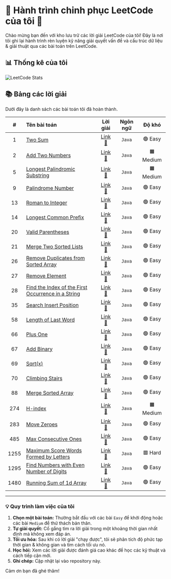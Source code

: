 # 🚀 Hành trình chinh phục LeetCode của tôi 🚀

Chào mừng bạn đến với kho lưu trữ các lời giải LeetCode của tôi! Đây là nơi tôi ghi lại hành trình rèn luyện kỹ năng giải quyết vấn đề và cấu trúc dữ liệu & giải thuật qua các bài toán trên LeetCode.

## 📊 Thống kê của tôi

![LeetCode Stats](https://leetcard.jacoblin.cool/Domiverse?theme=dark&font=Piazzolla&ext=heatmap)


## 📚 Bảng các lời giải

Dưới đây là danh sách các bài toán tôi đã hoàn thành.

| # | Tên bài toán | Lời giải | Ngôn ngữ | Độ khó |
|:---:|:--- |:---:|:---:|:---:|
| 1 | [Two Sum](https://leetcode.com/problems/two-sum/) | [Link 🔗](https://github.com/domiverse/leetcode-solutions/blob/main/1.two-sum.java) | `Java` | 🟢 Easy |
| 2 | [Add Two Numbers](https://leetcode.com/problems/add-two-numbers/) | [Link 🔗](https://github.com/domiverse/leetcode-solutions/blob/main/2.add-two-numbers.java) | `Java` | 🟧 Medium |
| 5 | [Longest Palindromic Substring](https://leetcode.com/problems/longest-palindromic-substring/) | [Link 🔗](https://github.com/domiverse/leetcode-solutions/blob/main/5.longest-palindromic-substring.java) | `Java` | 🟧 Medium |
| 9 | [Palindrome Number](https://leetcode.com/problems/palindrome-number/) | [Link 🔗](https://github.com/domiverse/leetcode-solutions/blob/main/9.palindrome-number.java) | `Java` | 🟢 Easy |
| 13 | [Roman to Integer](https://leetcode.com/problems/roman-to-integer/) | [Link 🔗](https://github.com/domiverse/leetcode-solutions/blob/main/13.roman-to-integer.java) | `Java` | 🟢 Easy |
| 14 | [Longest Common Prefix  ](https://leetcode.com/problems/longest-common-prefix/) | [Link 🔗](https://github.com/domiverse/leetcode-solutions/blob/main/14.longest-common-prefix.java) | `Java` | 🟢 Easy |
| 20 | [Valid Parentheses](https://leetcode.com/problems/valid-parentheses/) | [Link 🔗](https://github.com/domiverse/leetcode-solutions/blob/main/20.valid-parenthesesy.java) | `Java` | 🟢 Easy |
| 21 | [Merge Two Sorted Lists](https://leetcode.com/problems/merge-two-sorted-lists/) | [Link 🔗](https://github.com/domiverse/leetcode-solutions/blob/main/21.merge-two-sorted-lists.java) | `Java` | 🟢 Easy |
| 26 | [Remove Duplicates from Sorted Array](https://leetcode.com/problems/remove-duplicates-from-sorted-array/) | [Link 🔗](https://github.com/domiverse/leetcode-solutions/blob/main/26.remove-duplicates-from-sorted-array.java) | `Java` | 🟢 Easy |
| 27 | [Remove Element](https://leetcode.com/problems/remove-element/) | [Link 🔗](https://github.com/domiverse/leetcode-solutions/blob/main/27.remove-element.java) | `Java` | 🟢 Easy |
| 28 | [Find the Index of the First Occurrence in a String](https://leetcode.com/problems/find-the-index-of-the-first-occurrence-in-a-string/) | [Link 🔗](https://github.com/domiverse/leetcode-solutions/blob/main/28.find-the-index-of-the-first-occurrence-in-a-string.java) | `Java` | 🟢 Easy |
| 35 | [Search Insert Position](https://leetcode.com/problems/search-insert-position/) | [Link 🔗](https://github.com/domiverse/leetcode-solutions/blob/main/35.search-insert-position.java) | `Java` | 🟢 Easy |
| 58 | [Length of Last Word](https://leetcode.com/problems/length-of-last-word/) | [Link 🔗](https://github.com/domiverse/leetcode-solutions/blob/main/58.length-of-last-word.java) | `Java` | 🟢 Easy |
| 66 | [Plus One](https://leetcode.com/problems/plus-one/) | [Link 🔗](https://github.com/domiverse/leetcode-solutions/blob/main/66.plus-one.java) | `Java` | 🟢 Easy |
| 67 | [Add Binary](https://leetcode.com/problems/add-binary/) | [Link 🔗](https://github.com/domiverse/leetcode-solutions/blob/main/67.add-binary.java) | `Java` | 🟢 Easy |
| 69 | [Sqrt(x)](https://leetcode.com/problems/sqrt-x/) | [Link 🔗](https://github.com/domiverse/leetcode-solutions/blob/main/69.sqrt-x.java) | `Java` | 🟢 Easy |
| 70 | [Climbing Stairs](https://leetcode.com/problems/climbing-stairs/) | [Link 🔗](https://github.com/domiverse/leetcode-solutions/blob/main/70.climbing-stairs.java) | `Java` | 🟢 Easy |
| 88 | [Merge Sorted Array](https://leetcode.com/problems/merge-sorted-array/) | [Link 🔗](https://github.com/domiverse/leetcode-solutions/blob/main/88.merge-sorted-array.java) | `Java` | 🟢 Easy |
| 274 | [H-index](https://leetcode.com/problems/h-index/) | [Link 🔗](https://github.com/domiverse/leetcode-solutions/blob/main/274.h-index.java) | `Java` | 🟧 Medium |
| 283 | [Move Zeroes](https://leetcode.com/problems/move-zeroe/) | [Link 🔗](https://github.com/domiverse/leetcode-solutions/blob/main/283.move-zeroes.java) | `Java` | 🟢 Easy |
| 485 | [Max Consecutive Ones](https://leetcode.com/problems/max-consecutive-ones/) | [Link 🔗](https://github.com/domiverse/leetcode-solutions/blob/main/485.max-consecutive-ones.java) | `Java` | 🟢 Easy |
| 1255 | [Maximum Score Words Formed by Letters](https://leetcode.com/problems/maximum-score-words-formed-by-letters/) | [Link 🔗](https://github.com/domiverse/leetcode-solutions/blob/main/1255.maximum-score-words-formed-by-letters.java) | `Java` | 🟥 Hard |
| 1295 | [Find Numbers with Even Number of Digits](https://leetcode.com/problems/find-numbers-with-even-number-of-digits/) | [Link 🔗](https://github.com/domiverse/leetcode-solutions/blob/main/1295.find-numbers-with-even-number-of-digits.java) | `Java` | 🟢 Easy |
| 1480 | [Running Sum of 1d Array](https://leetcode.com/problems/running-sum-of-1d-array/) | [Link 🔗](https://github.com/domiverse/leetcode-solutions/blob/main/1480.running-sum-of-1d-array.java) | `Java` | 🟢 Easy |
---

### 💡 Quy trình làm việc của tôi 

1.  **Chọn một bài toán:** Thường bắt đầu với các bài `Easy` để khởi động hoặc các bài `Medium` để thử thách bản thân.
2.  **Tự giải quyết:** Cố gắng tìm ra lời giải trong một khoảng thời gian nhất định mà không xem đáp án.
3.  **Tối ưu hóa:** Sau khi có lời giải "chạy được", tôi sẽ phân tích độ phức tạp thời gian & không gian và tìm cách tối ưu nó.
4.  **Học hỏi:** Xem các lời giải được đánh giá cao khác để học các kỹ thuật và cách tiếp cận mới.
5.  **Ghi chép:** Cập nhật lại vào repository này.

Cảm ơn bạn đã ghé thăm!
